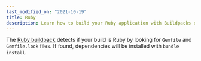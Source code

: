 ```yaml
---
last_modified_on: "2021-10-19"
title: Ruby
description: Learn how to build your Ruby application with Buildpacks on Qovery
---
```


The [Ruby buildpack](https://github.com/heroku/heroku-buildpack-ruby) detects if
your build is Ruby by looking for `Gemfile` and `Gemfile.lock` files. If found,
dependencies will be installed with `bundle install`.



